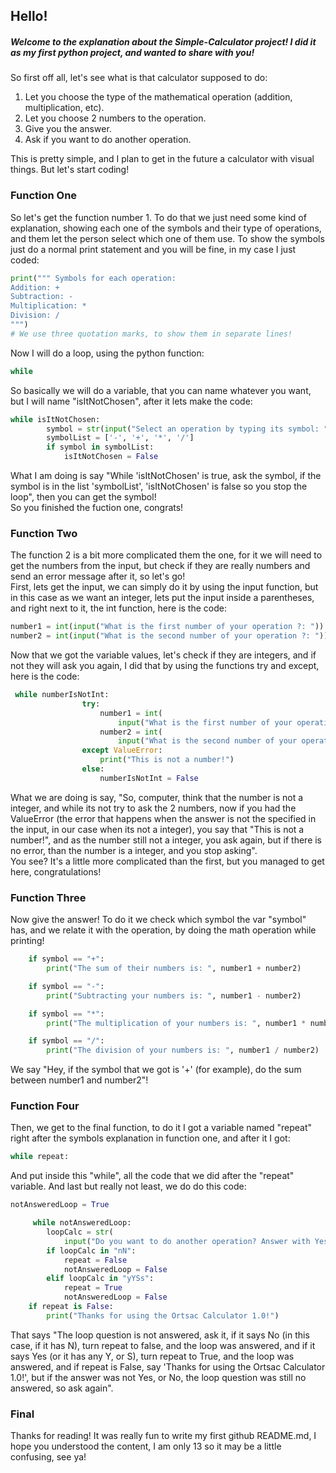 ## **Hello!**  
##### Welcome to the explanation about the Simple-Calculator project! I did it as my first python project, and wanted to share with you!  
So first off all, let's see what is that calculator supposed to do:
1. Let you choose the type of the mathematical operation (addition, multiplication, etc).
2. Let you choose 2 numbers to the operation.
3. Give you the answer.
4. Ask if you want to do another operation.

This is pretty simple, and I plan to get in the future a calculator with visual things. But let's start coding!  
### Function One
So let's get the function number 1. To do that we just need some kind of explanation, showing each one of the symbols and their type of operations, and them let the person select which one of them use.
To show the symbols just do a normal print statement and you will be fine, in my case I just coded:  
``` python
print(""" Symbols for each operation:
Addition: +
Subtraction: -
Multiplication: *
Division: /
""")
# We use three quotation marks, to show them in separate lines!
```   
Now I will do a loop, using the python function:
```python 
while 
```
So basically we will do a variable, that you can name whatever you want, but I will name "isItNotChosen", after it lets make the code:
``` python
while isItNotChosen:
        symbol = str(input("Select an operation by typing its symbol: "))
        symbolList = ['-', '+', '*', '/']
        if symbol in symbolList:
            isItNotChosen = False
```   
What I am doing is say "While 'isItNotChosen' is true, ask the symbol, if the symbol is in the list 'symbolList', 'isItNotChosen' is false so you stop the loop", then you can get the symbol!  
So you finished the fuction one, congrats!  
### Function Two  
The function 2 is a bit more complicated them the one, for it we will need to get the numbers from the input, but check if they are really numbers and send an error message after it, so let's go!  
First, lets get the input, we can simply do it by using the input function, but in this case as we want an integer, lets put the input inside a parentheses, and right next to it, the int function, here is the code:  
``` python
number1 = int(input("What is the first number of your operation ?: "))
number2 = int(input("What is the second number of your operation ?: "))
```  
Now that we got the variable values, let's check if they are integers, and if not they will ask you again, I did that by using the functions try and except, here is the code:
``` python
 while numberIsNotInt:
                try:
                    number1 = int(
                        input("What is the first number of your operation ?: "))
                    number2 = int(
                        input("What is the second number of your operation ?: "))
                except ValueError:
                    print("This is not a number!")
                else:
                    numberIsNotInt = False
```
What we are doing is say, "So, computer, think that the number is not a integer, and while its not try to ask the 2 numbers, now if you had the ValueError (the error that happens when the answer is not the specified in the input, in our case when its not a integer), you say that "This is not a number!", and as the number still not a integer, you ask again, but if there is no error, than the number is a integer, and you stop asking".  
You see? It's a little more complicated than the first, but you managed to get here, congratulations!  
### Function Three  
Now give the answer! To do it we check which symbol the var "symbol" has, and we relate it with the operation, by doing the math operation while printing!  
``` python
    if symbol == "+":
        print("The sum of their numbers is: ", number1 + number2)

    if symbol == "-":
        print("Subtracting your numbers is: ", number1 - number2)

    if symbol == "*":
        print("The multiplication of your numbers is: ", number1 * number2)

    if symbol == "/":
        print("The division of your numbers is: ", number1 / number2)
```  
We say "Hey, if the symbol that we got is '+' (for example), do the sum between number1 and number2"!  
### Function Four  
Then, we get to the final function, to do it I got a variable named "repeat" right after the symbols explanation in function one, and after it I got:
``` python
while repeat:
```  
And put inside this "while", all the code that we did after the "repeat" variable. And last but really not least, we do do this code:  
``` python
notAnsweredLoop = True

     while notAnsweredLoop:
        loopCalc = str(
            input("Do you want to do another operation? Answer with Yes or No: "))
        if loopCalc in "nN":
            repeat = False
            notAnsweredLoop = False
        elif loopCalc in "yYSs":
            repeat = True
            notAnsweredLoop = False
    if repeat is False:
        print("Thanks for using the Ortsac Calculator 1.0!")
```
That says "The loop question is not answered, ask it, if it says No (in this case, if it has N), turn repeat to false, and the loop was answered, and if it says Yes (or it has any Y, or S), turn repeat to True, and the loop was answered, and if repeat is False, say 'Thanks for using the Ortsac Calculator 1.0!', but if the answer was not Yes, or No, the loop question was still no answered, so ask again".  
### Final  
Thanks for reading! It was really fun to write my first github README.md, I hope you understood the content, I am only 13 so it may be a little confusing, see ya!
